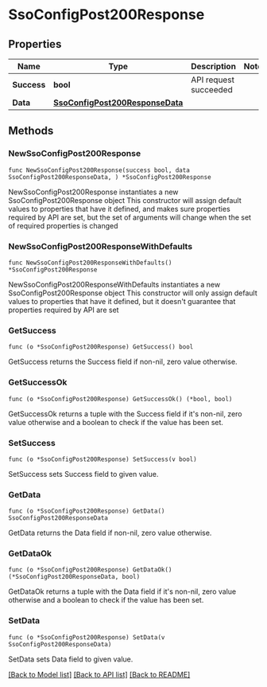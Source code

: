 # SsoConfigPost200Response

## Properties

Name | Type | Description | Notes
------------ | ------------- | ------------- | -------------
**Success** | **bool** | API request succeeded | 
**Data** | [**SsoConfigPost200ResponseData**](SsoConfigPost200ResponseData.md) |  | 

## Methods

### NewSsoConfigPost200Response

`func NewSsoConfigPost200Response(success bool, data SsoConfigPost200ResponseData, ) *SsoConfigPost200Response`

NewSsoConfigPost200Response instantiates a new SsoConfigPost200Response object
This constructor will assign default values to properties that have it defined,
and makes sure properties required by API are set, but the set of arguments
will change when the set of required properties is changed

### NewSsoConfigPost200ResponseWithDefaults

`func NewSsoConfigPost200ResponseWithDefaults() *SsoConfigPost200Response`

NewSsoConfigPost200ResponseWithDefaults instantiates a new SsoConfigPost200Response object
This constructor will only assign default values to properties that have it defined,
but it doesn't guarantee that properties required by API are set

### GetSuccess

`func (o *SsoConfigPost200Response) GetSuccess() bool`

GetSuccess returns the Success field if non-nil, zero value otherwise.

### GetSuccessOk

`func (o *SsoConfigPost200Response) GetSuccessOk() (*bool, bool)`

GetSuccessOk returns a tuple with the Success field if it's non-nil, zero value otherwise
and a boolean to check if the value has been set.

### SetSuccess

`func (o *SsoConfigPost200Response) SetSuccess(v bool)`

SetSuccess sets Success field to given value.


### GetData

`func (o *SsoConfigPost200Response) GetData() SsoConfigPost200ResponseData`

GetData returns the Data field if non-nil, zero value otherwise.

### GetDataOk

`func (o *SsoConfigPost200Response) GetDataOk() (*SsoConfigPost200ResponseData, bool)`

GetDataOk returns a tuple with the Data field if it's non-nil, zero value otherwise
and a boolean to check if the value has been set.

### SetData

`func (o *SsoConfigPost200Response) SetData(v SsoConfigPost200ResponseData)`

SetData sets Data field to given value.



[[Back to Model list]](../README.md#documentation-for-models) [[Back to API list]](../README.md#documentation-for-api-endpoints) [[Back to README]](../README.md)


